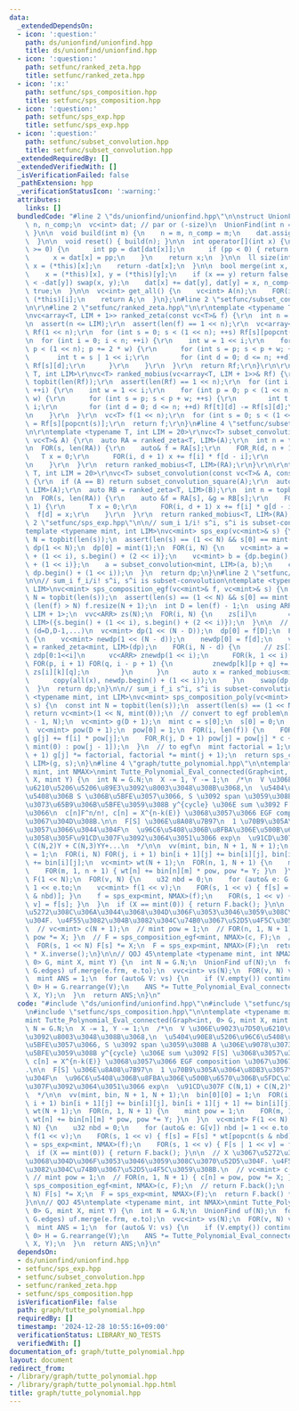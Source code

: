 ```yaml
---
data:
  _extendedDependsOn:
  - icon: ':question:'
    path: ds/unionfind/unionfind.hpp
    title: ds/unionfind/unionfind.hpp
  - icon: ':question:'
    path: setfunc/ranked_zeta.hpp
    title: setfunc/ranked_zeta.hpp
  - icon: ':x:'
    path: setfunc/sps_composition.hpp
    title: setfunc/sps_composition.hpp
  - icon: ':question:'
    path: setfunc/sps_exp.hpp
    title: setfunc/sps_exp.hpp
  - icon: ':question:'
    path: setfunc/subset_convolution.hpp
    title: setfunc/subset_convolution.hpp
  _extendedRequiredBy: []
  _extendedVerifiedWith: []
  _isVerificationFailed: false
  _pathExtension: hpp
  _verificationStatusIcon: ':warning:'
  attributes:
    links: []
  bundledCode: "#line 2 \"ds/unionfind/unionfind.hpp\"\n\nstruct UnionFind {\n  int\
    \ n, n_comp;\n  vc<int> dat; // par or (-size)\n  UnionFind(int n = 0) { build(n);\
    \ }\n\n  void build(int m) {\n    n = m, n_comp = m;\n    dat.assign(n, -1);\n\
    \  }\n\n  void reset() { build(n); }\n\n  int operator[](int x) {\n    while (dat[x]\
    \ >= 0) {\n      int pp = dat[dat[x]];\n      if (pp < 0) { return dat[x]; }\n\
    \      x = dat[x] = pp;\n    }\n    return x;\n  }\n\n  ll size(int x) {\n   \
    \ x = (*this)[x];\n    return -dat[x];\n  }\n\n  bool merge(int x, int y) {\n\
    \    x = (*this)[x], y = (*this)[y];\n    if (x == y) return false;\n    if (-dat[x]\
    \ < -dat[y]) swap(x, y);\n    dat[x] += dat[y], dat[y] = x, n_comp--;\n    return\
    \ true;\n  }\n\n  vc<int> get_all() {\n    vc<int> A(n);\n    FOR(i, n) A[i] =\
    \ (*this)[i];\n    return A;\n  }\n};\n#line 2 \"setfunc/subset_convolution.hpp\"\
    \n\r\n#line 2 \"setfunc/ranked_zeta.hpp\"\n\r\ntemplate <typename T, int LIM>\r\
    \nvc<array<T, LIM + 1>> ranked_zeta(const vc<T>& f) {\r\n  int n = topbit(len(f));\r\
    \n  assert(n <= LIM);\r\n  assert(len(f) == 1 << n);\r\n  vc<array<T, LIM + 1>>\
    \ Rf(1 << n);\r\n  for (int s = 0; s < (1 << n); ++s) Rf[s][popcnt(s)] = f[s];\r\
    \n  for (int i = 0; i < n; ++i) {\r\n    int w = 1 << i;\r\n    for (int p = 0;\
    \ p < (1 << n); p += 2 * w) {\r\n      for (int s = p; s < p + w; ++s) {\r\n \
    \       int t = s | 1 << i;\r\n        for (int d = 0; d <= n; ++d) Rf[t][d] +=\
    \ Rf[s][d];\r\n      }\r\n    }\r\n  }\r\n  return Rf;\r\n}\r\n\r\ntemplate <typename\
    \ T, int LIM>\r\nvc<T> ranked_mobius(vc<array<T, LIM + 1>>& Rf) {\r\n  int n =\
    \ topbit(len(Rf));\r\n  assert(len(Rf) == 1 << n);\r\n  for (int i = 0; i < n;\
    \ ++i) {\r\n    int w = 1 << i;\r\n    for (int p = 0; p < (1 << n); p += 2 *\
    \ w) {\r\n      for (int s = p; s < p + w; ++s) {\r\n        int t = s | 1 <<\
    \ i;\r\n        for (int d = 0; d <= n; ++d) Rf[t][d] -= Rf[s][d];\r\n      }\r\
    \n    }\r\n  }\r\n  vc<T> f(1 << n);\r\n  for (int s = 0; s < (1 << n); ++s) f[s]\
    \ = Rf[s][popcnt(s)];\r\n  return f;\r\n}\n#line 4 \"setfunc/subset_convolution.hpp\"\
    \n\r\ntemplate <typename T, int LIM = 20>\r\nvc<T> subset_convolution_square(const\
    \ vc<T>& A) {\r\n  auto RA = ranked_zeta<T, LIM>(A);\r\n  int n = topbit(len(RA));\r\
    \n  FOR(s, len(RA)) {\r\n    auto& f = RA[s];\r\n    FOR_R(d, n + 1) {\r\n   \
    \   T x = 0;\r\n      FOR(i, d + 1) x += f[i] * f[d - i];\r\n      f[d] = x;\r\
    \n    }\r\n  }\r\n  return ranked_mobius<T, LIM>(RA);\r\n}\r\n\r\ntemplate <typename\
    \ T, int LIM = 20>\r\nvc<T> subset_convolution(const vc<T>& A, const vc<T>& B)\
    \ {\r\n  if (A == B) return subset_convolution_square(A);\r\n  auto RA = ranked_zeta<T,\
    \ LIM>(A);\r\n  auto RB = ranked_zeta<T, LIM>(B);\r\n  int n = topbit(len(RA));\r\
    \n  FOR(s, len(RA)) {\r\n    auto &f = RA[s], &g = RB[s];\r\n    FOR_R(d, n +\
    \ 1) {\r\n      T x = 0;\r\n      FOR(i, d + 1) x += f[i] * g[d - i];\r\n    \
    \  f[d] = x;\r\n    }\r\n  }\r\n  return ranked_mobius<T, LIM>(RA);\r\n}\r\n#line\
    \ 2 \"setfunc/sps_exp.hpp\"\n\n// sum_i 1/i! s^i, s^i is subset-convolution\n\
    template <typename mint, int LIM>\nvc<mint> sps_exp(vc<mint>& s) {\n  const int\
    \ N = topbit(len(s));\n  assert(len(s) == (1 << N) && s[0] == mint(0));\n  vc<mint>\
    \ dp(1 << N);\n  dp[0] = mint(1);\n  FOR(i, N) {\n    vc<mint> a = {s.begin()\
    \ + (1 << i), s.begin() + (2 << i)};\n    vc<mint> b = {dp.begin(), dp.begin()\
    \ + (1 << i)};\n    a = subset_convolution<mint, LIM>(a, b);\n    copy(all(a),\
    \ dp.begin() + (1 << i));\n  }\n  return dp;\n}\n#line 2 \"setfunc/sps_composition.hpp\"\
    \n\n// sum_i f_i/i! s^i, s^i is subset-convolution\ntemplate <typename mint, int\
    \ LIM>\nvc<mint> sps_composition_egf(vc<mint>& f, vc<mint>& s) {\n  const int\
    \ N = topbit(len(s));\n  assert(len(s) == (1 << N) && s[0] == mint(0));\n  if\
    \ (len(f) > N) f.resize(N + 1);\n  int D = len(f) - 1;\n  using ARR = array<mint,\
    \ LIM + 1>;\n  vvc<ARR> zs(N);\n  FOR(i, N) {\n    zs[i]\n        = ranked_zeta<mint,\
    \ LIM>({s.begin() + (1 << i), s.begin() + (2 << i)});\n  }\n\n  // dp : (d/dt)^df(s)\
    \ (d=D,D-1,...)\n  vc<mint> dp(1 << (N - D));\n  dp[0] = f[D];\n  FOR_R(d, D)\
    \ {\n    vc<mint> newdp(1 << (N - d));\n    newdp[0] = f[d];\n    vc<ARR> zdp\
    \ = ranked_zeta<mint, LIM>(dp);\n    FOR(i, N - d) {\n      // zs[1<<i:2<<i],\
    \ zdp[0:1<<i]\n      vc<ARR> znewdp(1 << i);\n      FOR(k, 1 << i) {\n       \
    \ FOR(p, i + 1) FOR(q, i - p + 1) {\n          znewdp[k][p + q] += zdp[k][p] *\
    \ zs[i][k][q];\n        }\n      }\n      auto x = ranked_mobius<mint, LIM>(znewdp);\n\
    \      copy(all(x), newdp.begin() + (1 << i));\n    }\n    swap(dp, newdp);\n\
    \  }\n  return dp;\n}\n\n// sum_i f_i s^i, s^i is subset-convolution\ntemplate\
    \ <typename mint, int LIM>\nvc<mint> sps_composition_poly(vc<mint> f, vc<mint>\
    \ s) {\n  const int N = topbit(len(s));\n  assert(len(s) == (1 << N));\n  if (f.empty())\
    \ return vc<mint>(1 << N, mint(0));\n  // convert to egf problem\n  int D = min<int>(len(f)\
    \ - 1, N);\n  vc<mint> g(D + 1);\n  mint c = s[0];\n  s[0] = 0;\n  // (x+c)^i\n\
    \  vc<mint> pow(D + 1);\n  pow[0] = 1;\n  FOR(i, len(f)) {\n    FOR(j, D + 1)\
    \ g[j] += f[i] * pow[j];\n    FOR_R(j, D + 1) pow[j] = pow[j] * c + (j == 0 ?\
    \ mint(0) : pow[j - 1]);\n  }\n  // to egf\n  mint factorial = 1;\n  FOR(j, D\
    \ + 1) g[j] *= factorial, factorial *= mint(j + 1);\n  return sps_composition_egf<mint,\
    \ LIM>(g, s);\n}\n#line 4 \"graph/tutte_polynomial.hpp\"\n\ntemplate <typename\
    \ mint, int NMAX>\nmint Tutte_Polynomial_Eval_connected(Graph<int, 0> G, mint\
    \ X, mint Y) {\n  int N = G.N;\n  X -= 1, Y -= 1;\n  /*\n  V \u306E\u9023\u7D50\
    \u6210\u5206\u5206\u89E3\u3092\u8003\u3048\u308B\u3068,\n  \u5404\u90E8\u5206\u96C6\
    \u5408\u306B S \u306B\u5BFE\u3057\u3066, S \u3092 span \u3059\u308B A \u306E\u9078\
    \u3073\u65B9\u306B\u5BFE\u3059\u308B y^{cycle} \u306E sum \u3092 F[S] \u3068\u3057\
    \u3066\n  c[n]F^n/n!, c[n] = X^{n-k(E)} \u3068\u3057\u3066 EGF composition \u3067\
    \u3067\u304D\u308B.\n\n  F[S] \u306E\u8A08\u7B97\n  1 \u70B9\u305A\u3064\u8DB3\
    \u3057\u3066\u3044\u304F\n  \u96C6\u5408\u306B\u8FBA\u306E\u500B\u6570\u306B\u5FDC\
    \u3058\u305F\u91CD\u307F\u3092\u3064\u3051\u3066 exp\n  \u91CD\u307F C(N,1) +\
    \ C(N,2)Y + C(N,3)YY+...\n  */\n\n  vv(mint, bin, N + 1, N + 1);\n  bin[0][0]\
    \ = 1;\n  FOR(i, N) FOR(j, i + 1) bin[i + 1][j] += bin[i][j], bin[i + 1][j + 1]\
    \ += bin[i][j];\n  vc<mint> wt(N + 1);\n  FOR(n, 1, N + 1) {\n    mint pow = 1;\n\
    \    FOR(m, 1, n + 1) { wt[n] += bin[n][m] * pow, pow *= Y; }\n  }\n  vc<mint>\
    \ F(1 << N);\n  FOR(v, N) {\n    u32 nbd = 0;\n    for (auto& e: G[v]) nbd |=\
    \ 1 << e.to;\n    vc<mint> f(1 << v);\n    FOR(s, 1 << v) { f[s] = F[s] * wt[popcnt(s\
    \ & nbd)]; }\n    f = sps_exp<mint, NMAX>(f);\n    FOR(s, 1 << v) { F[s | 1 <<\
    \ v] = f[s]; }\n  }\n  if (X == mint(0)) { return F.back(); }\n\n  // X \u3067\
    \u5272\u308C\u306A\u3044\u3068\u304D\u306F\u3053\u3046\u3059\u308C\u3070\u52D5\
    \u304F. \u4F55\u3082\u304B\u3082\u304C\u74B0\u3067\u52D5\u4F5C\u3059\u308B.\n\
    \  // vc<mint> c(N + 1);\n  // mint pow = 1;\n  // FOR(n, 1, N + 1) { c[n] = pow,\
    \ pow *= X; }\n  // F = sps_composition_egf<mint, NMAX>(c, F);\n  // return F.back();\n\
    \  FOR(s, 1 << N) F[s] *= X;\n  F = sps_exp<mint, NMAX>(F);\n  return F.back()\
    \ * X.inverse();\n}\n\n// QOJ 45\ntemplate <typename mint, int NMAX>\nmint Tutte_Polynomial_Eval(Graph<int,\
    \ 0> G, mint X, mint Y) {\n  int N = G.N;\n  UnionFind uf(N);\n  for (auto& e:\
    \ G.edges) uf.merge(e.frm, e.to);\n  vvc<int> vs(N);\n  FOR(v, N) vs[uf[v]].eb(v);\n\
    \  mint ANS = 1;\n  for (auto& V: vs) {\n    if (V.empty()) continue;\n    Graph<int,\
    \ 0> H = G.rearrange(V);\n    ANS *= Tutte_Polynomial_Eval_connected<mint, NMAX>(H,\
    \ X, Y);\n  }\n  return ANS;\n}\n"
  code: "#include \"ds/unionfind/unionfind.hpp\"\n#include \"setfunc/sps_exp.hpp\"\
    \n#include \"setfunc/sps_composition.hpp\"\n\ntemplate <typename mint, int NMAX>\n\
    mint Tutte_Polynomial_Eval_connected(Graph<int, 0> G, mint X, mint Y) {\n  int\
    \ N = G.N;\n  X -= 1, Y -= 1;\n  /*\n  V \u306E\u9023\u7D50\u6210\u5206\u5206\u89E3\
    \u3092\u8003\u3048\u308B\u3068,\n  \u5404\u90E8\u5206\u96C6\u5408\u306B S \u306B\
    \u5BFE\u3057\u3066, S \u3092 span \u3059\u308B A \u306E\u9078\u3073\u65B9\u306B\
    \u5BFE\u3059\u308B y^{cycle} \u306E sum \u3092 F[S] \u3068\u3057\u3066\n  c[n]F^n/n!,\
    \ c[n] = X^{n-k(E)} \u3068\u3057\u3066 EGF composition \u3067\u3067\u304D\u308B\
    .\n\n  F[S] \u306E\u8A08\u7B97\n  1 \u70B9\u305A\u3064\u8DB3\u3057\u3066\u3044\
    \u304F\n  \u96C6\u5408\u306B\u8FBA\u306E\u500B\u6570\u306B\u5FDC\u3058\u305F\u91CD\
    \u307F\u3092\u3064\u3051\u3066 exp\n  \u91CD\u307F C(N,1) + C(N,2)Y + C(N,3)YY+...\n\
    \  */\n\n  vv(mint, bin, N + 1, N + 1);\n  bin[0][0] = 1;\n  FOR(i, N) FOR(j,\
    \ i + 1) bin[i + 1][j] += bin[i][j], bin[i + 1][j + 1] += bin[i][j];\n  vc<mint>\
    \ wt(N + 1);\n  FOR(n, 1, N + 1) {\n    mint pow = 1;\n    FOR(m, 1, n + 1) {\
    \ wt[n] += bin[n][m] * pow, pow *= Y; }\n  }\n  vc<mint> F(1 << N);\n  FOR(v,\
    \ N) {\n    u32 nbd = 0;\n    for (auto& e: G[v]) nbd |= 1 << e.to;\n    vc<mint>\
    \ f(1 << v);\n    FOR(s, 1 << v) { f[s] = F[s] * wt[popcnt(s & nbd)]; }\n    f\
    \ = sps_exp<mint, NMAX>(f);\n    FOR(s, 1 << v) { F[s | 1 << v] = f[s]; }\n  }\n\
    \  if (X == mint(0)) { return F.back(); }\n\n  // X \u3067\u5272\u308C\u306A\u3044\
    \u3068\u304D\u306F\u3053\u3046\u3059\u308C\u3070\u52D5\u304F. \u4F55\u3082\u304B\
    \u3082\u304C\u74B0\u3067\u52D5\u4F5C\u3059\u308B.\n  // vc<mint> c(N + 1);\n \
    \ // mint pow = 1;\n  // FOR(n, 1, N + 1) { c[n] = pow, pow *= X; }\n  // F =\
    \ sps_composition_egf<mint, NMAX>(c, F);\n  // return F.back();\n  FOR(s, 1 <<\
    \ N) F[s] *= X;\n  F = sps_exp<mint, NMAX>(F);\n  return F.back() * X.inverse();\n\
    }\n\n// QOJ 45\ntemplate <typename mint, int NMAX>\nmint Tutte_Polynomial_Eval(Graph<int,\
    \ 0> G, mint X, mint Y) {\n  int N = G.N;\n  UnionFind uf(N);\n  for (auto& e:\
    \ G.edges) uf.merge(e.frm, e.to);\n  vvc<int> vs(N);\n  FOR(v, N) vs[uf[v]].eb(v);\n\
    \  mint ANS = 1;\n  for (auto& V: vs) {\n    if (V.empty()) continue;\n    Graph<int,\
    \ 0> H = G.rearrange(V);\n    ANS *= Tutte_Polynomial_Eval_connected<mint, NMAX>(H,\
    \ X, Y);\n  }\n  return ANS;\n}\n"
  dependsOn:
  - ds/unionfind/unionfind.hpp
  - setfunc/sps_exp.hpp
  - setfunc/subset_convolution.hpp
  - setfunc/ranked_zeta.hpp
  - setfunc/sps_composition.hpp
  isVerificationFile: false
  path: graph/tutte_polynomial.hpp
  requiredBy: []
  timestamp: '2024-12-28 10:55:16+09:00'
  verificationStatus: LIBRARY_NO_TESTS
  verifiedWith: []
documentation_of: graph/tutte_polynomial.hpp
layout: document
redirect_from:
- /library/graph/tutte_polynomial.hpp
- /library/graph/tutte_polynomial.hpp.html
title: graph/tutte_polynomial.hpp
---
```


